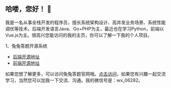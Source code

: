 ## 哈喽，您好！ 👋

我是一名从事全栈开发的程序员，擅长系统架构设计、高并发业务场景、系统性能调优等技术。后端开发语言Java、Go+PHP为主，最近也在学习Python，前端以Vue.js为主。很高兴您能访问的我的主页，你可以了解一下我的个人项目。

1、兔兔答题开源系统

- [后端开源地址](https://gitee.com/shyjfang_admin/tutudati_template01_api)
- [前端开源地址](https://gitee.com/shyjfang_admin/tutudati_template01_user)

如果您想了解更多，可以访问兔兔答题官网哦。[点击访问](https://www.tutudati.com/)，如果您有兴趣一起交流学习，当然您可以加我一下交流、沟通。我的微信号是：wx_06282。

